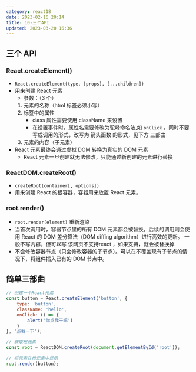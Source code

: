 ```yaml
---
category: react18
date: 2023-02-16 20:14
title: 10-三个API
updated: 2023-03-20 16:36
---
```


## 三个 API

### React.createElement()

-   `React.createElement(type, [props], [...children])`
-   用来创建 React 元素
    -   参数：（3 个）
    1.  元素的名称（html 标签必须小写）
    2.  标签中的属性
        -   class 属性需要使用 className 来设置
        -   在设置事件时，属性名需要修改为驼峰命名法,如 `onClick` ，同时不要写成调用的形式，改写为 箭头函数 的形式，见下方 三部曲
    3.  元素的内容（子元素）
-   React 元素最终会通过虚拟 DOM 转换为真实的 DOM 元素
    -   React 元素一旦创建就无法修改，只能通过新创建的元素进行替换

### ReactDOM.createRoot()

-   `createRoot(container[, options])`
-   用来创建 React 的根容器，容器用来放置 React 元素。


### root.render()

-   `root.render(element)` 重新渲染
-   当首次调用时，容器节点里的所有 DOM 元素都会被替换，后续的调用则会使用 React 的 DOM 差分算法（DOM diffing algorithm）进行高效的更新。 一般不写内容，但可以写 该网页不支持react ，如果支持，就会被替换掉
-   不会修改容器节点（只会修改容器的子节点）。可以在不覆盖现有子节点的情况下，将组件插入已有的 DOM 节点中。

## 简单三部曲

```js
// 创建一个React元素
const button = React.createElement('button', {
    type: 'button',
    className: 'hello',
    onClick: () => {
        alert('你点我干嘛')
    }
}, '点我一下');

// 获取根元素
const root = ReactDOM.createRoot(document.getElementById('root'));

// 将元素在根元素中显示
root.render(button);
```